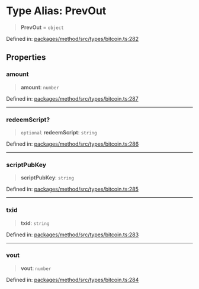 # Type Alias: PrevOut

> **PrevOut** = `object`

Defined in: [packages/method/src/types/bitcoin.ts:282](https://github.com/dcdpr/did-btcr2-js/blob/4a717493e735221d072999f212891939f4de3f23/packages/method/src/types/bitcoin.ts#L282)

## Properties

### amount

> **amount**: `number`

Defined in: [packages/method/src/types/bitcoin.ts:287](https://github.com/dcdpr/did-btcr2-js/blob/4a717493e735221d072999f212891939f4de3f23/packages/method/src/types/bitcoin.ts#L287)

***

### redeemScript?

> `optional` **redeemScript**: `string`

Defined in: [packages/method/src/types/bitcoin.ts:286](https://github.com/dcdpr/did-btcr2-js/blob/4a717493e735221d072999f212891939f4de3f23/packages/method/src/types/bitcoin.ts#L286)

***

### scriptPubKey

> **scriptPubKey**: `string`

Defined in: [packages/method/src/types/bitcoin.ts:285](https://github.com/dcdpr/did-btcr2-js/blob/4a717493e735221d072999f212891939f4de3f23/packages/method/src/types/bitcoin.ts#L285)

***

### txid

> **txid**: `string`

Defined in: [packages/method/src/types/bitcoin.ts:283](https://github.com/dcdpr/did-btcr2-js/blob/4a717493e735221d072999f212891939f4de3f23/packages/method/src/types/bitcoin.ts#L283)

***

### vout

> **vout**: `number`

Defined in: [packages/method/src/types/bitcoin.ts:284](https://github.com/dcdpr/did-btcr2-js/blob/4a717493e735221d072999f212891939f4de3f23/packages/method/src/types/bitcoin.ts#L284)
